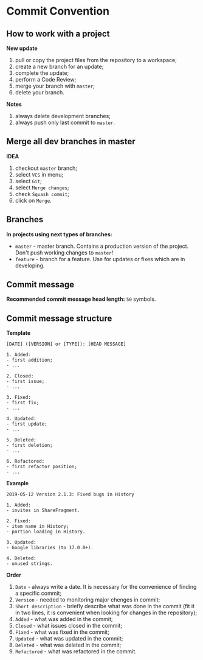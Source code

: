 # Commit Convention

## How to work with a project

__New update__

1. pull or copy the project files from the repository to a workspace;
2. create a new branch for an update;
3. complete the update;
4. perform a Code Review;
5. merge your branch with `master`;
6. delete your branch.

__Notes__

1. always delete development branches;
2. always push only last commit to `master`.

## Merge all dev branches in master

__IDEA__

1. checkout `master` branch;
2. select `VCS` in menu;
3. select `Git`;
4. select `Merge changes`;
5. check `Squash commit`;
6. click on `Merge`.

## Branches

__In projects using next types of branches:__

* `master` - master branch. Contains a production version of the project. Don't push working changes to `master`!
* `feature` - branch for a feature. Use for updates or fixes which are in developing.

## Commit message

__Recommended commit message head length:__ `50` symbols.

## Commit message structure

__Template__

```
[DATE] ([VERSION] or [TYPE]): [HEAD MESSAGE]

1. Added:
- first addition;
- ...

2. Closed:
- first issue;
- ...

3. Fixed:
- first fix;
- ...

4. Updated:
- first update;
- ...

5. Deleted:
- first deletion;
- ...

6. Refactored:
- first refactor position;
- ...
```

__Example__

```
2019-05-12 Version 2.1.3: Fixed bugs in History

1. Added:
- invites in ShareFragment.

2. Fixed:
- item name in History;
- portion loading in History.

3. Updated:
- Google libraries (to 17.0.0+).

4. Deleted:
- unused strings.
```

__Order__

1. `Date` - always write a date. It is necessary for the convenience of finding a specific commit;
2. `Version` - needed to monitoring major chenges in commit;
3. `Short description` - briefly describe what was done in the commit (fit it in two lines, it is convenient when looking for changes in the repository);
4. `Added` - what was added in the commit;
5. `Closed` - what issues closed in the commit;
6. `Fixed` - what was fixed in the commit;
7. `Updated` - what was updated in the commit;
8. `Deleted` - what was deleted in the commit;
9. `Refactored` - what was refactored in the commit.
